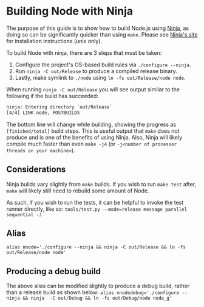 # Building Node with Ninja

The purpose of this guide is to show how to build Node.js using [Ninja][], as 
doing so can be significantly quicker than using `make`. Please see 
[Ninja's site][Ninja] for installation instructions (unix only).

To build Node with ninja, there are 3 steps that must be taken:

1. Configure the project's OS-based build rules via `./configure --ninja`.
2. Run `ninja -C out/Release` to produce a compiled release binary.
3. Lastly, make symlink to `./node` using `ln -fs out/Release/node node`.

When running `ninja -C out/Release` you will see output similar to the 
following if the build has succeeded:
```txt
ninja: Entering directory `out/Release`
[4/4] LINK node, POSTBUILDS
```

The bottom line will change while building, showing the progress as 
`[finished/total]` build steps. This is useful output that `make` does not 
produce and is one of the benefits of using Ninja. Also, Ninja will likely 
compile much faster than even `make -j4` 
(or `-j<number of processor threads on your machine>`).

## Considerations

Ninja builds vary slightly from `make` builds. If you wish to run `make test` 
after, `make` will likely still need to rebuild some amount of Node.

As such, if you wish to run the tests, it can be helpful to invoke the test 
runner directly, like so:
`tools/test.py --mode=release message parallel sequential -J`

## Alias

`alias nnode='./configure --ninja && ninja -C out/Release && ln -fs 
out/Release/node node'`

## Producing a debug build

The above alias can be modified slightly to produce a debug build, rather than 
a release build as shown below: `alias nnodedebug='./configure --ninja && ninja 
-C out/Debug && ln -fs out/Debug/node node_g'`


[Ninja]: https://ninja-build.org/
